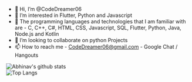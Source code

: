 - 👋 Hi, I’m @CodeDreamer06
- 👀 I’m interested in Flutter, Python and Javascript
- 🧠 The programming languages and technologies that I am familiar with are - C, C++, C#, HTML, CSS, Javascript, SQL, Flutter, Python, Java, Node.js and Kotlin
- 💞️ I’m looking to collaborate on python Projects
- 📫 How to reach me - CodeDreamer06@gmail.com - Google Chat / Hangouts

![Abhinav's github stats](https://github-readme-stats.vercel.app/api?username=codedreamer06)        
![Top Langs](https://github-readme-stats.vercel.app/api/top-langs/?username=codedreamer06)

<!---
CodeDreamer06/CodeDreamer06 is a ✨ special ✨ repository because its `README.md` (this file) appears on your GitHub profile.
You can click the Preview link to take a look at your changes.
--->
